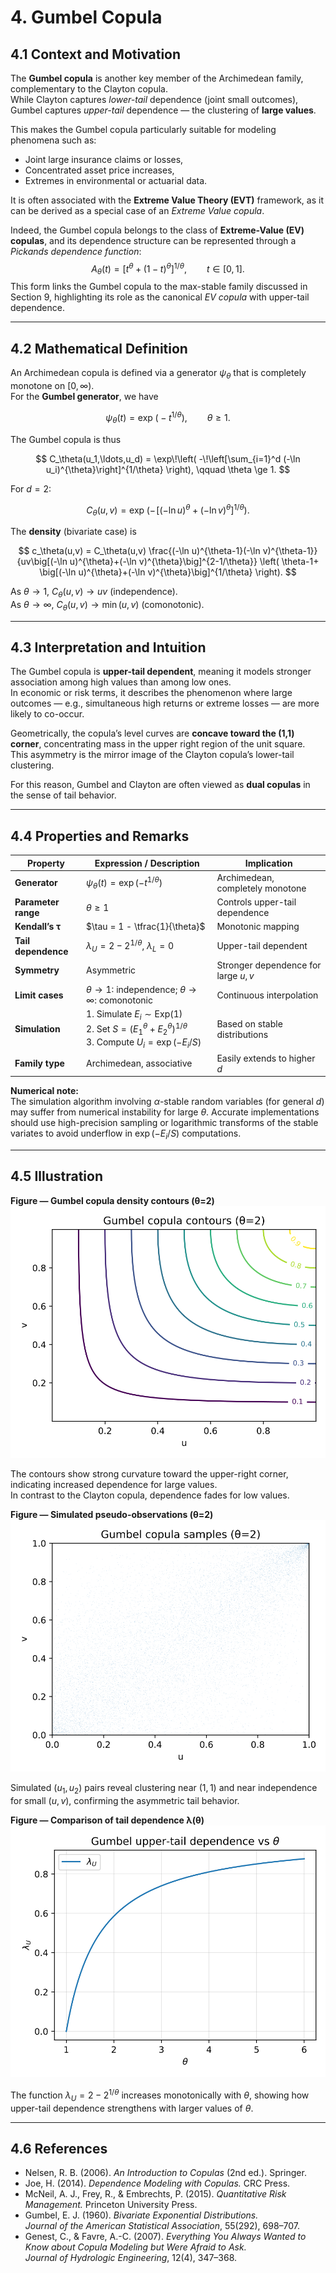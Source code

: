 # 4. Gumbel Copula

## 4.1 Context and Motivation
The **Gumbel copula** is another key member of the Archimedean family,
complementary to the Clayton copula.  
While Clayton captures *lower-tail* dependence (joint small outcomes),
Gumbel captures *upper-tail* dependence — the clustering of **large
values**.

This makes the Gumbel copula particularly suitable for modeling
phenomena such as:
- Joint large insurance claims or losses,
- Concentrated asset price increases,
- Extremes in environmental or actuarial data.

It is often associated with the **Extreme Value Theory (EVT)**
framework, as it can be derived as a special case of an *Extreme Value
copula*.

<!-- Added -->
Indeed, the Gumbel copula belongs to the class of **Extreme-Value (EV) copulas**,
and its dependence structure can be represented through a *Pickands dependence function*:
$$
A_\theta(t) = \big[t^{\theta} + (1-t)^{\theta}\big]^{1/\theta}, \qquad t\in[0,1].
$$
This form links the Gumbel copula to the max-stable family discussed in
Section 9, highlighting its role as the canonical *EV copula* with upper-tail
dependence.
<!-- End Added -->

---

## 4.2 Mathematical Definition

An Archimedean copula is defined via a generator $\psi_\theta$ that is
completely monotone on $[0,\infty)$.  
For the **Gumbel generator**, we have

$$
\psi_\theta(t) = \exp\!\big(-t^{1/\theta}\big), \qquad \theta \ge 1.
$$

The Gumbel copula is thus

$$
C_\theta(u_1,\ldots,u_d)
 = \exp\!\left(
   -\!\left[\sum_{i=1}^d (-\ln u_i)^{\theta}\right]^{1/\theta}
   \right), \qquad \theta \ge 1.
$$

For $d=2$:

$$
C_\theta(u,v)
 = \exp\!\left(-\!\big[(-\ln u)^{\theta} + (-\ln v)^{\theta}\big]^{1/\theta}\right).
$$

The **density** (bivariate case) is

$$
c_\theta(u,v)
 = C_\theta(u,v)
   \frac{(-\ln u)^{\theta-1}(-\ln v)^{\theta-1}}
        {uv\big[(-\ln u)^{\theta}+(-\ln v)^{\theta}\big]^{2-1/\theta}}
   \left(
     \theta-1+ \big[(-\ln u)^{\theta}+(-\ln v)^{\theta}\big]^{1/\theta}
   \right).
$$

As $\theta \to 1$, $C_\theta(u,v) \to uv$ (independence).  
As $\theta \to \infty$, $C_\theta(u,v) \to \min(u,v)$ (comonotonic).

---

## 4.3 Interpretation and Intuition

The Gumbel copula is **upper-tail dependent**, meaning it models
stronger association among high values than among low ones.  
In economic or risk terms, it describes the phenomenon where
large outcomes — e.g., simultaneous high returns or extreme losses —
are more likely to co-occur.

Geometrically, the copula’s level curves are **concave toward the
(1,1) corner**, concentrating mass in the upper right region of the unit
square.  
This asymmetry is the mirror image of the Clayton copula’s lower-tail
clustering.

For this reason, Gumbel and Clayton are often viewed as **dual copulas**
in the sense of tail behavior.

---

## 4.4 Properties and Remarks

| Property | Expression / Description | Implication |
|-----------|--------------------------|--------------|
| **Generator** | $\psi_\theta(t)=\exp(-t^{1/\theta})$ | Archimedean, completely monotone |
| **Parameter range** | $\theta \ge 1$ | Controls upper-tail dependence |
| **Kendall’s τ** | $\tau = 1 - \tfrac{1}{\theta}$ | Monotonic mapping |
| **Tail dependence** | $\lambda_U = 2 - 2^{1/\theta}$, $\lambda_L = 0$ | Upper-tail dependent |
| **Symmetry** | Asymmetric | Stronger dependence for large $u,v$ |
| **Limit cases** | $\theta\to1$: independence; $\theta\to\infty$: comonotonic | Continuous interpolation |
| **Simulation** | 1. Simulate $E_i\sim \text{Exp}(1)$<br>2. Set $S=(E_1^{\theta}+E_2^{\theta})^{1/\theta}$<br>3. Compute $U_i=\exp(-E_i/S)$ | Based on stable distributions |
| **Family type** | Archimedean, associative | Easily extends to higher $d$ |

<!-- Added -->
**Numerical note:**  
The simulation algorithm involving $\alpha$-stable random variables (for general $d$)
may suffer from numerical instability for large $\theta$.
Accurate implementations should use high-precision sampling or logarithmic transforms
of the stable variates to avoid underflow in $\exp(-E_i/S)$ computations.
<!-- End Added -->

---

## 4.5 Illustration

**Figure — Gumbel copula density contours (θ=2)**  
![Gumbel copula contours](../assets/figures/02_families/gumbel_copula_contours.svg)

The contours show strong curvature toward the upper-right corner,
indicating increased dependence for large values.  
In contrast to the Clayton copula, dependence fades for low values.

**Figure — Simulated pseudo-observations (θ=2)**  
![Gumbel copula samples](../assets/figures/02_families/gumbel_copula_samples.svg)

Simulated $(u_1,u_2)$ pairs reveal clustering near $(1,1)$ and near
independence for small $(u,v)$, confirming the asymmetric tail behavior.

**Figure — Comparison of tail dependence λ(θ)**  
![Gumbel tail dependence](../assets/figures/02_families/gumbel_lambda_vs_theta.svg)

The function $\lambda_U = 2 - 2^{1/\theta}$ increases monotonically with
$\theta$, showing how upper-tail dependence strengthens with larger
values of $\theta$.

---

## 4.6 References

- Nelsen, R. B. (2006). *An Introduction to Copulas* (2nd ed.). Springer.  
- Joe, H. (2014). *Dependence Modeling with Copulas.* CRC Press.  
- McNeil, A. J., Frey, R., & Embrechts, P. (2015).
  *Quantitative Risk Management.* Princeton University Press.  
- Gumbel, E. J. (1960). *Bivariate Exponential Distributions.*  
  *Journal of the American Statistical Association*, 55(292), 698–707.  
- Genest, C., & Favre, A.-C. (2007). *Everything You Always Wanted to
  Know about Copula Modeling but Were Afraid to Ask.*  
  *Journal of Hydrologic Engineering*, 12(4), 347–368.
